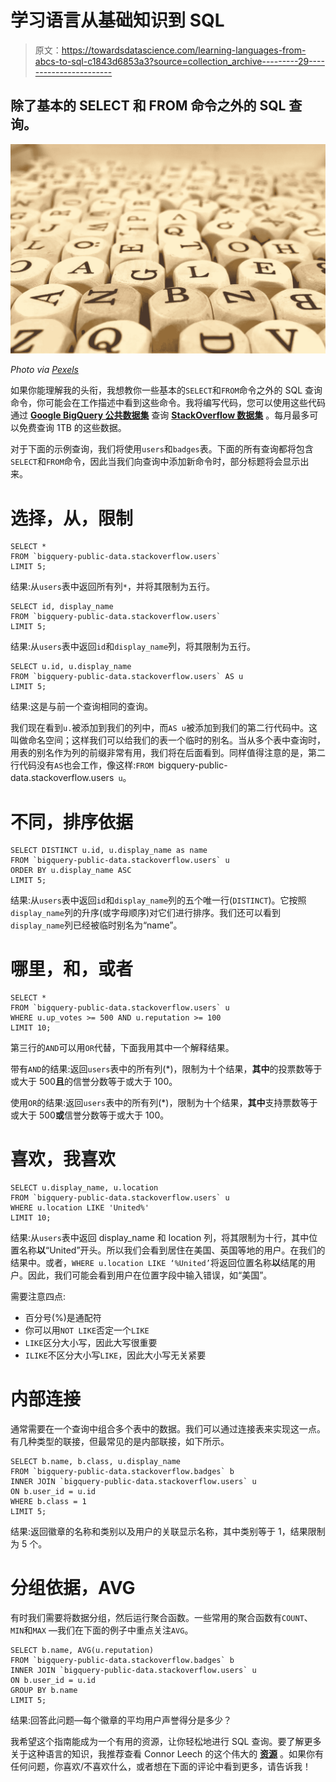# 学习语言从基础知识到 SQL

> 原文：<https://towardsdatascience.com/learning-languages-from-abcs-to-sql-c1843d6853a3?source=collection_archive---------29----------------------->

## 除了基本的 SELECT 和 FROM 命令之外的 SQL 查询。

![](img/64aaa672f20b6daa5ff280b564a466b9.png)

*Photo via* [*Pexels*](https://www.pexels.com/photo/toys-letters-pay-play-48898/)

如果你能理解我的头衔，我想教你一些基本的`SELECT`和`FROM`命令之外的 SQL 查询命令，你可能会在工作描述中看到这些命令。我将编写代码，您可以使用这些代码通过 [**Google BigQuery 公共数据集**](https://cloud.google.com/public-datasets/) 查询 [**StackOverflow 数据集**](https://console.cloud.google.com/bigquery?p=bigquery-public-data&d=stackoverflow&page=dataset) 。每月最多可以免费查询 1TB 的这些数据。

对于下面的示例查询，我们将使用`users`和`badges`表。下面的所有查询都将包含`SELECT`和`FROM`命令，因此当我们向查询中添加新命令时，部分标题将会显示出来。

# 选择，从，限制

```
SELECT *
FROM `bigquery-public-data.stackoverflow.users`
LIMIT 5;
```

结果:从`users`表中返回所有列`*`，并将其限制为五行。

```
SELECT id, display_name
FROM `bigquery-public-data.stackoverflow.users`
LIMIT 5;
```

结果:从`users`表中返回`id`和`display_name`列，将其限制为五行。

```
SELECT u.id, u.display_name
FROM `bigquery-public-data.stackoverflow.users` AS u
LIMIT 5;
```

结果:这是与前一个查询相同的查询。

我们现在看到`u.`被添加到我们的列中，而`AS u`被添加到我们的第二行代码中。这叫做命名空间；这样我们可以给我们的表一个临时的别名。当从多个表中查询时，用表的别名作为列的前缀非常有用，我们将在后面看到。同样值得注意的是，第二行代码没有`AS`也会工作，像这样:`FROM `bigquery-public-data.stackoverflow.users` u`。

# 不同，排序依据

```
SELECT DISTINCT u.id, u.display_name as name
FROM `bigquery-public-data.stackoverflow.users` u
ORDER BY u.display_name ASC
LIMIT 5;
```

结果:从`users`表中返回`id`和`display_name`列的五个唯一行(`DISTINCT`)。它按照`display_name`列的升序(或字母顺序)对它们进行排序。我们还可以看到`display_name`列已经被临时别名为“name”。

# 哪里，和，或者

```
SELECT *
FROM `bigquery-public-data.stackoverflow.users` u
WHERE u.up_votes >= 500 AND u.reputation >= 100
LIMIT 10;
```

第三行的`AND`可以用`OR`代替，下面我用其中一个解释结果。

带有`AND`的结果:返回`users`表中的所有列(*)，限制为十个结果，**其中**的投票数等于或大于 500**且**的信誉分数等于或大于 100。

使用`OR`的结果:返回`users`表中的所有列(*)，限制为十个结果，**其中**支持票数等于或大于 500**或**信誉分数等于或大于 100。

# 喜欢，我喜欢

```
SELECT u.display_name, u.location 
FROM `bigquery-public-data.stackoverflow.users` u
WHERE u.location LIKE 'United%'
LIMIT 10;
```

结果:从`users`表中返回 display_name 和 location 列，将其限制为十行，其中位置名称**以**“United”开头。所以我们会看到居住在美国、英国等地的用户。在我们的结果中。或者，`WHERE u.location LIKE ‘%United’`将返回位置名称**以**结尾的用户。因此，我们可能会看到用户在位置字段中输入错误，如“美国”。

需要注意四点:

*   百分号(%)是通配符
*   你可以用`NOT LIKE`否定一个`LIKE`
*   `LIKE`区分大小写，因此大写很重要
*   `ILIKE`不区分大小写`LIKE`，因此大小写无关紧要

# 内部连接

通常需要在一个查询中组合多个表中的数据。我们可以通过连接表来实现这一点。有几种类型的联接，但最常见的是内部联接，如下所示。

```
SELECT b.name, b.class, u.display_name
FROM `bigquery-public-data.stackoverflow.badges` b
INNER JOIN `bigquery-public-data.stackoverflow.users` u
ON b.user_id = u.id
WHERE b.class = 1 
LIMIT 5;
```

结果:返回徽章的名称和类别以及用户的关联显示名称，其中类别等于 1，结果限制为 5 个。

# 分组依据，AVG

有时我们需要将数据分组，然后运行聚合函数。一些常用的聚合函数有`COUNT`、`MIN`和`MAX` —我们在下面的例子中重点关注`AVG`。

```
SELECT b.name, AVG(u.reputation)
FROM `bigquery-public-data.stackoverflow.badges` b
INNER JOIN `bigquery-public-data.stackoverflow.users` u
ON b.user_id = u.id 
GROUP BY b.name
LIMIT 5;
```

结果:回答此问题—每个徽章的平均用户声誉得分是多少？

我希望这个指南能成为一个有用的资源，让你轻松地进行 SQL 查询。要了解更多关于这种语言的知识，我推荐查看 Connor Leech 的这个伟大的 [**资源**](https://medium.com/employbl/know-sql-in-2018-da375106fc4f) 。如果你有任何问题，你喜欢/不喜欢什么，或者想在下面的评论中看到更多，请告诉我！